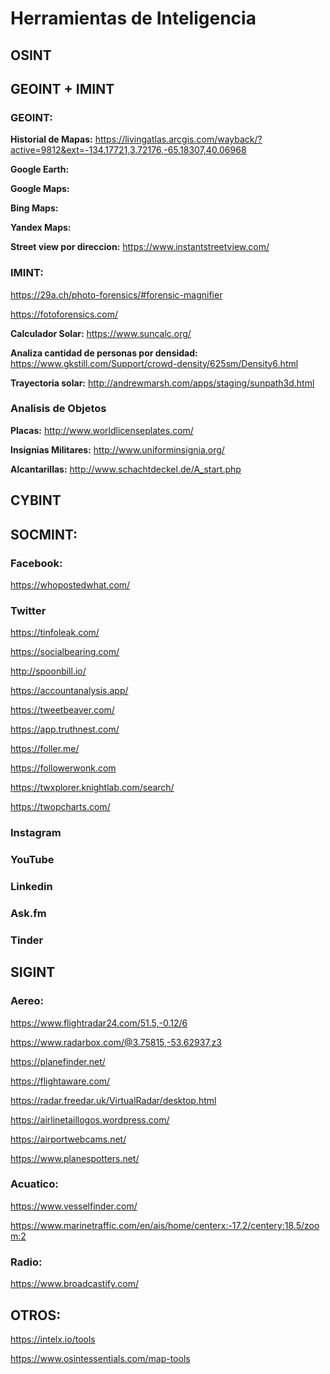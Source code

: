 # Herramientas de Inteligencia

## OSINT
## GEOINT + IMINT

### GEOINT:
**Historial de Mapas:** https://livingatlas.arcgis.com/wayback/?active=9812&ext=-134.17721,3.72176,-65.18307,40.06968

**Google Earth:**

**Google Maps:**

**Bing Maps:**

**Yandex Maps:**

**Street view por direccion:** https://www.instantstreetview.com/

### IMINT:

https://29a.ch/photo-forensics/#forensic-magnifier

https://fotoforensics.com/

**Calculador Solar:** https://www.suncalc.org/

**Analiza cantidad de personas por densidad:** https://www.gkstill.com/Support/crowd-density/625sm/Density6.html

**Trayectoria solar:** http://andrewmarsh.com/apps/staging/sunpath3d.html


### Analisis de Objetos

**Placas:** http://www.worldlicenseplates.com/

**Insignias Militares:** http://www.uniforminsignia.org/

**Alcantarillas:** http://www.schachtdeckel.de/A_start.php

## CYBINT
## SOCMINT:
### Facebook:
https://whopostedwhat.com/

### Twitter

https://tinfoleak.com/

https://socialbearing.com/

http://spoonbill.io/

https://accountanalysis.app/

https://tweetbeaver.com/

https://app.truthnest.com/

https://foller.me/

https://followerwonk.com

https://twxplorer.knightlab.com/search/

https://twopcharts.com/

### Instagram
### YouTube
### Linkedin
### Ask.fm
### Tinder

## SIGINT
### Aereo:
https://www.flightradar24.com/51.5,-0.12/6

https://www.radarbox.com/@3.75815,-53.62937,z3

https://planefinder.net/

https://flightaware.com/

https://radar.freedar.uk/VirtualRadar/desktop.html

https://airlinetaillogos.wordpress.com/

https://airportwebcams.net/

https://www.planespotters.net/

### Acuatico:
https://www.vesselfinder.com/

https://www.marinetraffic.com/en/ais/home/centerx:-17.2/centery:18.5/zoom:2

### Radio:

https://www.broadcastify.com/

## OTROS:

https://intelx.io/tools

https://www.osintessentials.com/map-tools
